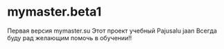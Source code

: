 # mymaster.beta1
Первая версия mymaster.su
Этот проект учебный Pajusalu jaan 
Всегда буду рад желающим помочь в обучении!!
